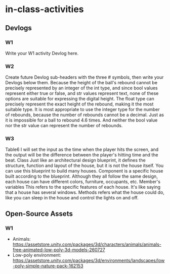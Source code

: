 # in-class-activities
## Devlogs
### W1
Write your W1 activity Devlog here.

### W2
Create future Devlog sub-headers with the three # symbols, then write your Devlogs below them.
Because the height of the ball's rebound cannot be precisely represented by an integer of the int type, and since bool values represent either true or false, and str values represent text, none of these options are suitable for expressing the digital height. The float type can precisely represent the exact height of the rebound, making it the most suitable type. It is most appropriate to use the integer type for the number of rebounds, because the number of rebounds cannot be a decimal. Just as it is impossible for a ball to rebound 4.6 times. And neither the bool value nor the str value can represent the number of rebounds.

### W3
Table6  I will set the input as the time when the player hits the screen, and the output will be the difference between the player's hitting time and the beat.
Class Just like an architectural design blueprint, it defines the structure, function and layout of the house, but it is not the house itself. You can use this blueprint to build many houses. Component is a specific house built according to the blueprint. Although they all follow the same design, each house can have different colors, furniture, occupants, etc. Member's variables This refers to the specific features of each house. It's like saying that a house has several windows. Methods refers what the house could do, like you can sleep in the house and control the lights on and off.
## Open-Source Assets
### W1
- Animals: https://assetstore.unity.com/packages/3d/characters/animals/animals-free-animated-low-poly-3d-models-260727 
- Low-poly environment: https://assetstore.unity.com/packages/3d/environments/landscapes/low-poly-simple-nature-pack-162153 
